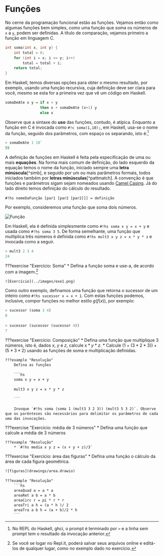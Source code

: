 # Funções
No cerne da programação funcional estão as funções. 
Vejamos então como algumas funções bem simples, como uma função que soma os números de `x` a `y`,  podem ser definidas.
A título de comparação, vejamos primeiro a função em linguagem C.

```c
int soma(int x, int y) {
    int total = 0;
    for (int i = x; i <= y; i++)
        total = total + i;
    return total;
}
```

Em Haskell, temos diversas opções para obter o mesmo resultado, por exemplo, usando uma função recursiva, cuja definição deve ser clara para você, mesmo se esta for a primeira vez que vê um código em Haskell.


```Haskell
somaDeAte x y = if x < y
                then x + somaDeAte (x+1) y
                else x
```

Observe que a sintaxe do **uso** das funções, contudo, é atípica. Enquanto a função em C é invocada como `#!c soma(1,10);`, em Haskell, usa-se o nome da função, seguido dos parâmetros, com espaço os separando, isto é:[^ghci]

```hs 
> somaDeAte 1 10`
55
```

A definição de funções em Haskell é feita pela especificação de uma ou mais **equações**.
Na forma mais comum de definição, do lado esquerdo da equação temos o nome da função, iniciado sempre uma **letra minúscula**[^simb], e seguido por um ou mais parâmetros formais, todos iniciados também por **letras minúsculas**[^pattmatch].
A convenção é que funções e parâmetros sigam sejam nomeados usando [Camel Casing](TODO).
Já do lado direito temos definição do cálculo do resultado.

`#!hs nomeDaFunção [par1 [par2 [par2]]] = definição`

Por exemplo, consideremos uma função que soma dois números.

![Função](../drawings/function.drawio#3)

Em Haskell, ela é definida simplesmente como `#!hs soma x y = x + y` e usada como `#!hs soma 3 5`.
De forma semelhante, uma função que multiplica três números é definida como `#!hs mult3 x y z = x * y * z` e invocada como a seguir.

```hs 
> mult3 2 3 4
24
```

???exercise "Exercício: Soma"
    * Defina a função soma e use-a, de acordo com a imagem.[^replit2]

    ![Exercício](../images/exe1.png)



Como outro exemplo, definamos uma função que retorna o sucessor de um inteiro como `#!hs sucessor x = x + 1`.
Com estas funções podemos, inclusive, compor funções no melhor estilo $g(f(x))$, por exemplo: 

```hs 
> sucessor (soma 3 4)
8

> sucessor (sucessor (sucessor 4))
7
```

???exercise "Exercício: Composição"
    * Defina uma função que multiplique 3 números, isto é, dados $x$, $y$ e $z$, calcule $x*y*z$.
    * Calcule $(1 + (3 * 2 * 3)) + (5 * 3 * 2)$ usando as funções de soma e multiplicação definidas.

    ???example "Resolução"
        Defina as funções

        ```hs
        soma x y = x + y
        
        mult3 x y z = x * y * z

        ```

        Invoque `#!hs soma (soma 1 (mult3 3 2 3)) (mult3 5 3 2)`. Observe que os parênteses são necessários para delimitar os parâmetros de cada uma das invocações.

???exercise "Exercício: média de 3 números"
    * Defina uma função que calcule a média de 3 números

    ???example "Resolução"
        * `#!hs media x y z = (x + y + z)/3`

???exercise "Exercício: área das figuras"
    * Defina uma função o cálculo da área de cada figura geométrica.

    ![figuras](drawings/area.drawio)

    ???example "Resolução"
        ```hs
        areaQuad a = a * a
        areaRet a b = a * b
        areaCirc r = pi * r * r
        areaTri a h = (a * h )/ 2
        areaTra a b h = (a + b)/2 * h
        ```



[^replit2]: Se você se logar no Repl.it, poderá salvar seus arquivos online e editá-los de qualquer lugar, como no exemplo dado no exercício.

[^ghci]: No REPL do Haskell, ghci, o prompt é terminado por `>` e a linha sem prompt tem o resultado da invocação anterior.